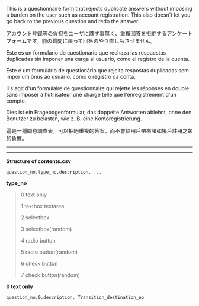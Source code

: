 This is a questionnaire form that rejects duplicate answers without imposing a burden on the user such as account registration.
This also doesn't let you go back to the previous question and redo the answer.

アカウント登録等の負担をユーザに課す事無く、重複回答を拒絶するアンケートフォームです。前の質問に戻って回答のやり直しもさせません。


Este es un formulario de cuestionario que rechaza las respuestas duplicadas sin imponer una carga al usuario, como el registro de la cuenta.

Este é um formulário de questionário que rejeita respostas duplicadas sem impor um ônus ao usuário, como o registro da conta.

Il s'agit d'un formulaire de questionnaire qui rejette les réponses en double sans imposer à l'utilisateur une charge telle que l'enregistrement d'un compte.

Dies ist ein Fragebogenformular, das doppelte Antworten ablehnt, ohne den Benutzer zu belasten, wie z. B. eine Kontoregistrierung.

這是一種問卷調查表，可以拒絕重複的答案，而不會給用戶帶來諸如帳戶註冊之類的負擔。







***

***






**Structure of contents.csv**
```
question_no,type_no,description, ...
```


**type_no**
> 0 text only
> 
> 1 textbox textarea
> 
> 2 selectbox 
>
> 3 selectbox(random)
> 
> 4 radio button
> 
> 5 radio button(random)
> 
> 6 check button
> 
> 7 check button(random)





**0 text only**
```
question_no,0,description, Transition_destination_no
```






